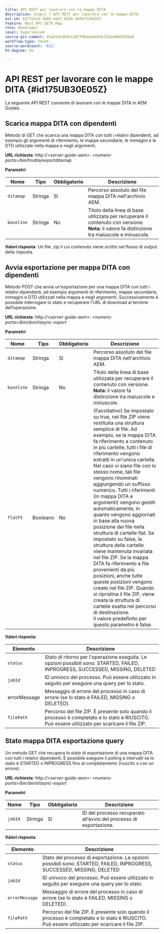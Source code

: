 ```yaml
---
title: API REST per lavorare con le mappe DITA
description: Scopri l’API REST per lavorare con le mappe DITA
exl-id: 6277e52d-1b05-4dd7-8d2b-4b94f329e2d7
feature: Rest API DITA Map
role: Developer
level: Experienced
source-git-commit: 65ad1dcd69e120ff96aabdeb3e31baa9669299a8
workflow-type: tm+mt
source-wordcount: '611'
ht-degree: 4%

---
```


# API REST per lavorare con le mappe DITA {#id175UB30E05Z}

La seguente API REST consente di lavorare con le mappe DITA in AEM Guides.

## Scarica mappa DITA con dipendenti

Metodo di GET che scarica una mappa DITA con tutti i relativi dipendenti, ad esempio gli argomenti di riferimento, le mappe secondarie, le immagini e le DTD utilizzate nella mappa e negli argomenti.

**URL richiesta**:
http://*&lt;server-guide-aem\>*: *&lt;numero-porta\>*/bin/fmdita/exportditamap

**Parametri**:

| Nome | Tipo | Obbligatorio | Descrizione |
|----|----|--------|-----------|
| `ditamap` | Stringa | Sì | Percorso assoluto del file mappa DITA nell&#39;archivio AEM. |
| `baseline` | Stringa | No | Titolo della linea di base utilizzata per recuperare il contenuto con versione. <br> **Nota:** il valore fa distinzione tra maiuscole e minuscole. |

**Valori risposta**:
Un file .zip il cui contenuto viene scritto nel flusso di output della risposta.

## Avvia esportazione per mappa DITA con dipendenti

Metodo POST che avvia un&#39;esportazione per una mappa DITA con tutti i relativi dipendenti, ad esempio argomenti di riferimento, mappe secondarie, immagini e DTD utilizzati nella mappa e negli argomenti. Successivamente è possibile interrogare lo stato e recuperare l’URL di download al termine dell’operazione.

**URL richiesta**:
http:*//&lt;server-guide-aem\>: &lt;numero-porta\>/bin/dxml/async-export*

**Parametri**:

| Nome | Tipo | Obbligatorio | Descrizione |
|----|----|--------|-----------|
| `ditamap` | Stringa | Sì | Percorso assoluto del file mappa DITA nell&#39;archivio AEM. |
| `baseline` | Stringa | No | Titolo della linea di base utilizzata per recuperare il contenuto con versione. <br> **Nota:** il valore fa distinzione tra maiuscole e minuscole. |
| `flatFS` | Booleano | No | \(Facoltativo\) Se impostato su true, nel file ZIP viene restituita una struttura semplice di file. Ad esempio, se la mappa DITA fa riferimento a contenuto in più cartelle, tutti i file di riferimento vengono estratti in un&#39;unica cartella. Nel caso vi siano file con lo stesso nome, tali file vengono rinominati aggiungendo un suffisso numerico. Tutti i riferimenti \(in mappa DITA e argomenti\) vengono gestiti automaticamente, in quanto vengono aggiornati in base alla nuova posizione dei file nella struttura di cartelle flat. Se impostato su false, la struttura delle cartelle viene mantenuta invariata nel file ZIP. Se la mappa DITA fa riferimento a file provenienti da più posizioni, anche tutte queste posizioni vengono create nel file ZIP. Quando si ripristina il file ZIP, viene creata la struttura di cartelle esatta nel percorso di destinazione. <br> Il valore predefinito per questo parametro è false. |

**Valori risposta**:

| Elemento | Descrizione |
|-------|-----------|
| `status` | Stato di ritorno per l&#39;operazione eseguita. Le opzioni possibili sono: STARTED, FAILED, INPROGRESS, SUCCESSED, MISSING, DELETED |
| `jobId` | ID univoco del processo. Può essere utilizzato in seguito per eseguire una query per lo stato. |
| errorMessage | Messaggio di errore del processo in caso di errore \(se lo stato è FAILED, MISSING o DELETED\). |
| `filePath` | Percorso del file ZIP. È presente solo quando il processo è completato e lo stato è RIUSCITO. Può essere utilizzato per scaricare il file ZIP. |

## Stato mappa DITA esportazione query

Un metodo GET che recupera lo stato di esportazione di una mappa DITA con tutti i relativi dipendenti. È possibile eseguire il polling a intervalli se lo stato è STARTED o INPROGRESS fino al completamento \(riuscito o con un errore\).

**URL richiesta**:
http:*//&lt;server-guide-aem\>: &lt;numero-porta\>/bin/dxml/async-export*

**Parametri**

| Nome | Tipo | Obbligatorio | Descrizione |
|----|----|--------|-----------|
| `jobId` | Stringa | Sì | ID del processo recuperato all’avvio del processo di esportazione. |

**Valori risposta**:

| Elemento | Descrizione |
|-------|-----------|
| `status` | Stato del processo di esportazione. Le opzioni possibili sono: STARTED, FAILED, INPROGRESS, SUCCESSED, MISSING, DELETED |
| `jobId` | ID univoco del processo. Può essere utilizzato in seguito per eseguire una query per lo stato. |
| `errorMessage` | Messaggio di errore del processo in caso di errore \(se lo stato è FAILED, MISSING o DELETED\). |
| `filePath` | Percorso del file ZIP. È presente solo quando il processo è completato e lo stato è RIUSCITO. Può essere utilizzato per scaricare il file ZIP. |

